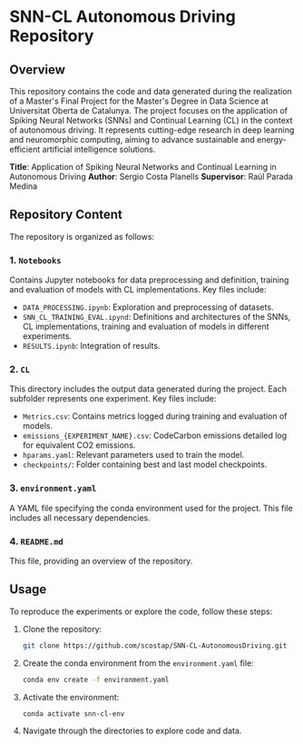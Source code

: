 # SNN-CL Autonomous Driving Repository

## Overview
This repository contains the code and data generated during the realization of a Master's Final Project for the Master's Degree in Data Science at Universitat Oberta de Catalunya. The project focuses on the application of Spiking Neural Networks (SNNs) and Continual Learning (CL) in the context of autonomous driving. It represents cutting-edge research in deep learning and neuromorphic computing, aiming to advance sustainable and energy-efficient artificial intelligence solutions.

**Title**: Application of Spiking Neural Networks and Continual Learning in Autonomous Driving
**Author**: Sergio Costa Planells
**Supervisor**: Raúl Parada Medina  

## Repository Content
The repository is organized as follows:

### 1. `Notebooks`
Contains Jupyter notebooks for data preprocessing and definition, training and evaluation of models with CL implementations. Key files include:
- `DATA_PROCESSING.ipynb`: Exploration and preprocessing of datasets.
- `SNN_CL_TRAINING_EVAL.ipynd`: Definitions and architectures of the SNNs, CL implementations, training and evaluation of models in different experiments.
- `RESULTS.ipynb`: Integration of results.

### 2. `CL`
This directory includes the output data generated during the project. Each subfolder represents one experiment. Key files include:
- `Metrics.csv`: Contains metrics logged during training and evaluation of models.
- `emissions_{EXPERIMENT_NAME}.csv`: CodeCarbon emissions detailed log for equivalent CO2 emissions. 
- `hparams.yaml`: Relevant parameters used to train the model.
- `checkpoints/`: Folder containing best and last model checkpoints.

### 3. `environment.yaml`
A YAML file specifying the conda environment used for the project. This file includes all necessary dependencies.

### 4. `README.md`
This file, providing an overview of the repository.

## Usage
To reproduce the experiments or explore the code, follow these steps:

1. Clone the repository:
   ```bash
   git clone https://github.com/scostap/SNN-CL-AutonomousDriving.git
   ```
2. Create the conda environment from the `environment.yaml` file:
   ```bash
   conda env create -f environment.yaml
   ```
3. Activate the environment:
   ```bash
   conda activate snn-cl-env
   ```
4. Navigate through the directories to explore code and data.




